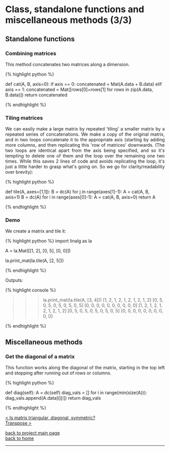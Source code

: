 # Class, standalone functions and miscellaneous methods (3/3)
## Standalone functions
### Combining matrices
<div style="text-align: justify">
<p>This method concatenates two matrices along a dimension.</p>
</div>

{% highlight python %}

def cat(A, B, axis=0):
    if axis == 0:
        concatenated = Mat(A.data + B.data)
    elif axis == 1:
        concatenated = Mat([rows[0]+rows[1] for rows in zip(A.data, B.data)])
    return concatenated

{% endhighlight %}

### Tiling matrices
<div style="text-align: justify">
<p>We can easily make a large matrix by repeated 'tiling' a smaller matrix by a
repeated series of concatenations. We make a copy of the original matrix, and
in two loops concatenate it to the appropriate axis (starting by adding more
columns, and then replicating this 'row of matrices' downwards. (The two loops
are identical apart from the axis being specified, and so it's tempting to
delete one of them and the loop over the remaining one two times. While this
saves 2 lines of code and avoids replicating the loop, it's just a little
harder to grasp what's going on. So we go for clarity/readability over
brevity):</p>
</div>

{% highlight python %}

def tile(A, axes=[1,1]):
    B = dc(A)
    for j in range(axes[1]-1):
        A = cat(A, B, axis=1)
    B = dc(A)
    for i in range(axes[0]-1):
        A = cat(A, B, axis=0)
    return A

{% endhighlight %}

### Demo
<div style="text-align: justify">
<p>We create a matrix and tile it:</p>
</div>

{% highlight python %}
import linalg as la

A = la.Mat([[1, 2],
            [0, 5],
            [0, 0]])

la.print_mat(la.tile(A, [2, 5]))

{% endhighlight %}

Outputs:

{% highlight console %}

>>> la.print_mat(la.tile(A, [3, 4]))
[1, 2, 1, 2, 1, 2, 1, 2, 1, 2]
[0, 5, 0, 5, 0, 5, 0, 5, 0, 5]
[0, 0, 0, 0, 0, 0, 0, 0, 0, 0]
[1, 2, 1, 2, 1, 2, 1, 2, 1, 2]
[0, 5, 0, 5, 0, 5, 0, 5, 0, 5]
[0, 0, 0, 0, 0, 0, 0, 0, 0, 0]

{% endhighlight %}

## Miscellaneous methods
### Get the diagonal of a matrix
<div style="text-align: justify">
<p>This function works along the diagonal of the matrix, starting in the top
left and stopping after running out of rows or columns.</p>
</div>

{% highlight python %}

def diag(self):
    A = dc(self)
    diag_vals = []
    for i in range(min(size(A))):
        diag_vals.append(A.data[i][i])
    return diag_vals

{% endhighlight %}

[< Is matrix triangular, diagonal, symmetric?](./class_and_standalone_functions_-_sq_tri_diag_sym.md)\
[Transpose >](./transpose.md)

[back to project main page](./numpy_from_scratch.md)\
[back to home](../index.md)

---
<script src="https://utteranc.es/client.js"
        repo="Matt-A-Bennett/Matt-A-Bennett.github.io"
        issue-term="https://matt-a-bennett.github.io/numpy_from_scratch/class_and_standalone_functions.html"
        theme="github-light"
        crossorigin="anonymous"
        async>
</script>

